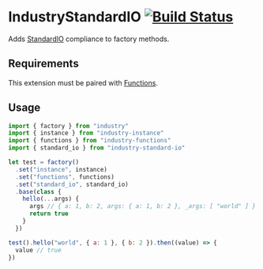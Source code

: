 # IndustryStandardIO [![Build Status](https://travis-ci.org/invrs/industry-standard-io.svg?branch=master)](https://travis-ci.org/invrs/industry-standard-io)

Adds [StandardIO](https://github.com/invrs/standard-io) compliance to factory methods.

## Requirements

This extension must be paired with [Functions](https://github.com/invrs/industry-functions).

## Usage

```js
import { factory } from "industry"
import { instance } from "industry-instance"
import { functions } from "industry-functions"
import { standard_io } from "industry-standard-io"

let test = factory()
  .set("instance", instance)
  .set("functions", functions)
  .set("standard_io", standard_io)
  .base(class {
    hello(...args) {
      args // { a: 1, b: 2, args: { a: 1, b: 2 }, _args: [ "world" ] }
      return true
    }
  })

test().hello("world", { a: 1 }, { b: 2 }).then((value) => {
  value // true
})
```
